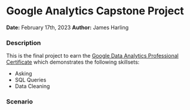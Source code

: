 # Google Analytics Capstone Project

**Date:** February 17th, 2023
**Author:** James Harling

### Description
This is the final project to earn the [Google Data Analytics Professional Certificate](https://www.coursera.org/professional-certificates/google-data-analytics?utm_source=google&utm_medium=institutions&utm_campaign=gwgsite) which demonstrates the following skillsets:
* Asking
* SQL Queries
* Data Cleaning

### Scenario


